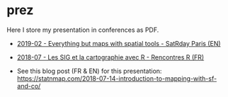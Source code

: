 
<!-- README.md is generated from README.Rmd. Please edit that file -->
prez
====

Here I store my presentation in conferences as PDF.

-   [2019-02 - Everything but maps with spatial tools - SatRday Paris (EN)](https://github.com/statnmap/prez/blob/master/2019-02-22_SatRdays_Paris.pdf)

-   [2018-07 - Les SIG et la cartographie avec R - Rencontres R (FR)](https://github.com/statnmap/prez/blob/master/2018-07-06_RR2018_Statnmap.pdf)
-   See this blog post (FR & EN) for this presentation: <https://statnmap.com/2018-07-14-introduction-to-mapping-with-sf-and-co/>
